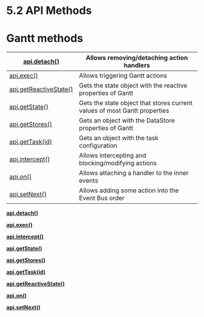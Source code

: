 # 5.2 API Methods

# **Gantt methods**

| [api.detach()](https://docs.svar.dev/react/gantt/api/methods/detach) | Allows removing/detaching action handlers |
| --- | --- |
| [api.exec()](https://docs.svar.dev/react/gantt/api/methods/exec) | Allows triggering Gantt actions |
| [api.getReactiveState()](https://docs.svar.dev/react/gantt/api/methods/getreactivestate) | Gets the state object with the reactive properties of Gantt |
| [api.getState()](https://docs.svar.dev/react/gantt/api/methods/getstate) | Gets the state object that stores current values of most Gantt properties |
| [api.getStores()](https://docs.svar.dev/react/gantt/api/methods/getstores) | Gets an object with the DataStore properties of Gantt |
| [api.getTask(id)](https://docs.svar.dev/react/gantt/api/methods/gettask) | Gets an object with the task configuration |
| [api.intercept()](https://docs.svar.dev/react/gantt/api/methods/intercept) | Allows intercepting and blocking/modifying actions |
| [api.on()](https://docs.svar.dev/react/gantt/api/methods/on) | Allows attaching a handler to the inner events |
| [api.setNext()](https://docs.svar.dev/react/gantt/api/methods/setnext) | Allows adding some action into the Event Bus order |

[**api.detach()**](5%202%20API%20Methods/api%20detach()%202960e4fe7c4a80cdb480ef1a0a899c59.md)

[**api.exec()**](5%202%20API%20Methods/api%20exec()%202960e4fe7c4a8011bedcf01d63dcead7.md)

[**api.intercept()**](5%202%20API%20Methods/api%20intercept()%202960e4fe7c4a80fa882fd17089f6feee.md)

[**api.getState()**](5%202%20API%20Methods/api%20getState()%202960e4fe7c4a80a29ac9fe856c037262.md)

[**api.getStores()**](5%202%20API%20Methods/api%20getStores()%202960e4fe7c4a80239addd0e9f88d1120.md)

[**api.getTask(id)**](5%202%20API%20Methods/api%20getTask(id)%202960e4fe7c4a80ae909ade6989e8b13b.md)

[**api.getReactiveState()**](5%202%20API%20Methods/api%20getReactiveState()%202960e4fe7c4a80e7bd8bc1ea49a48304.md)

[**api.on()**](5%202%20API%20Methods/api%20on()%202960e4fe7c4a803eb2aaea50cb7f9827.md)

[**api.setNext()**](5%202%20API%20Methods/api%20setNext()%202960e4fe7c4a80b9b4a0f3cc0ed1bc38.md)
